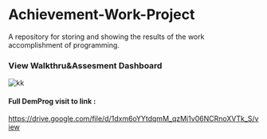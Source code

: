 # Achievement-Work-Project
A repository for storing and showing the results of the work accomplishment of programming.


### View Walkthru&Assesment Dashboard
![kk](https://user-images.githubusercontent.com/74296102/114165308-80ad2480-9956-11eb-99ac-9108381bd968.gif)

#### Full DemProg visit to link :
https://drive.google.com/file/d/1dxm6oYYtdqmM_qzMj1v06NCRnoXVTk_S/view
